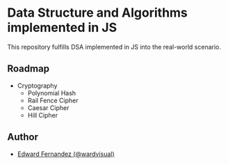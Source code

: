 # Data Structure and Algorithms implemented in JS

This repository fulfills DSA implemented in JS into the real-world scenario.

## Roadmap

- Cryptography
  - Polynomial Hash
  - Rail Fence Cipher
  - Caesar Cipher
  - Hill Cipher

## Author

- [Edward Fernandez (@wardvisual)](https://www.github.com/wardvisual)
